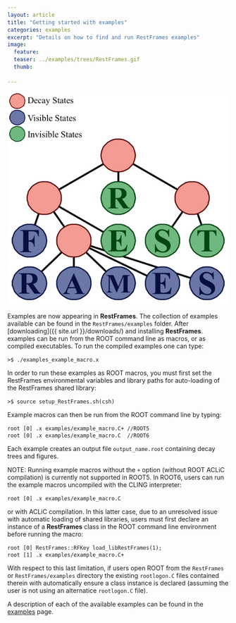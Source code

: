 ```yaml
---
layout: article
title: "Getting started with examples"
categories: examples
excerpt: "Details on how to find and run RestFrames examples"
image:
  feature:
  teaser: ../examples/trees/RestFrames.gif
  thumb:

---
```


![default](/examples/trees/RestFrames.gif)

Examples are now appearing in **RestFrames**. The collection of
examples available can be found in the `RestFrames/examples`
folder. After [downloading]({{ site.url }}/downloads/) and installing
**RestFrames**.  examples can be run from the ROOT command line as macros, or as compiled
executables. To run the compiled examples one can type:

    >$ ./examples_example_macro.x

In order to run these examples as ROOT macros, you must first set the RestFrames environmental
variables and library paths for auto-loading of the RestFrames shared library:

    >$ source setup_RestFrames.sh(csh)

Example macros can then be run from the ROOT command line by typing:

    root [0] .x examples/example_macro.C+ //ROOT5
	root [0] .x examples/example_macro.C  //ROOT6

Each example creates an output file `output_name.root` containing
decay trees and figures.

NOTE: Running example macros without the `+` option (without ROOT
ACLiC compilation) is currently not supported in ROOT5. In ROOT6,
users can run the example macros uncompiled with the CLING
interpreter:

    root [0] .x examples/example_macro.C

or with ACLiC compilation. In this latter case, due to an unresolved
issue with automatic loading of shared libraries, users must first
declare an instance of a **RestFrames** class in the ROOT command line
environment before running the macro:

	root [0] RestFrames::RFKey load_libRestFrames(1);
    root [1] .x examples/example_macro.C+

With respect to this last limitation, if users open ROOT from the
`RestFrames` or `RestFrames/examples` directory the existing
`rootlogon.C` files contained therein with automatically ensure a
class instance is declared (assuming the user is not using an
alternatice `rootlogon.C` file).

A description of each of the available examples can be found in
the [examples](/examples/) page.
